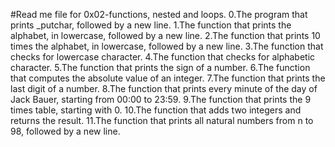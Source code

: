 #Read me file for 0x02-functions, nested and loops.
0.The program that prints _putchar, followed by a new line.
1.The function that prints the alphabet, in lowercase, followed by a new line.
2.The function that prints 10 times the alphabet, in lowercase, followed by a new line.
3.The function that checks for lowercase character.
4.The function that checks for alphabetic character.
5.The function that prints the sign of a number.
6.The function that computes the absolute value of an integer.
7.The function that prints the last digit of a number.
8.The function that prints every minute of the day of Jack Bauer, starting from 00:00 to 23:59.
9.The function that prints the 9 times table, starting with 0.
10.The function that adds two integers and returns the result.
11.The function that prints all natural numbers from n to 98, followed by a new line.

